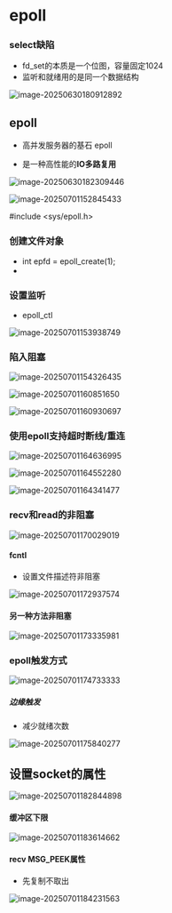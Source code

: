 # epoll

### select缺陷

- fd_set的本质是一个位图，容量固定1024
- 监听和就绪用的是同一个数据结构



![image-20250630180912892](C:\Users\LIYUFENG\AppData\Roaming\Typora\typora-user-images\image-20250630180912892.png)

## epoll

- 高并发服务器的基石 epoll


- 是一种高性能的**IO多路复用**

![image-20250630182309446](C:\Users\LIYUFENG\AppData\Roaming\Typora\typora-user-images\image-20250630182309446.png)

![image-20250701152845433](C:\Users\LIYUFENG\AppData\Roaming\Typora\typora-user-images\image-20250701152845433.png)

#include <sys/epoll.h>

### 创建文件对象

- int epfd = epoll_create(1);
- 

### 设置监听

- epoll_ctl

![image-20250701153938749](C:\Users\LIYUFENG\AppData\Roaming\Typora\typora-user-images\image-20250701153938749.png)

### 陷入阻塞

![image-20250701154326435](C:\Users\LIYUFENG\AppData\Roaming\Typora\typora-user-images\image-20250701154326435.png)

![image-20250701160851650](C:\Users\LIYUFENG\AppData\Roaming\Typora\typora-user-images\image-20250701160851650.png)

![image-20250701160930697](C:\Users\LIYUFENG\AppData\Roaming\Typora\typora-user-images\image-20250701160930697.png)

### 使用epoll支持超时断线/重连



![image-20250701164636995](C:\Users\LIYUFENG\AppData\Roaming\Typora\typora-user-images\image-20250701164636995.png)

![image-20250701164552280](C:\Users\LIYUFENG\AppData\Roaming\Typora\typora-user-images\image-20250701164552280.png)

![image-20250701164341477](C:\Users\LIYUFENG\AppData\Roaming\Typora\typora-user-images\image-20250701164341477.png)

### recv和read的非阻塞

![image-20250701170029019](C:\Users\LIYUFENG\AppData\Roaming\Typora\typora-user-images\image-20250701170029019.png)

#### fcntl

- 设置文件描述符非阻塞

![image-20250701172937574](C:\Users\LIYUFENG\AppData\Roaming\Typora\typora-user-images\image-20250701172937574.png)

#### 另一种方法非阻塞

![image-20250701173335981](C:\Users\LIYUFENG\AppData\Roaming\Typora\typora-user-images\image-20250701173335981.png)



### epoll触发方式

![image-20250701174733333](C:\Users\LIYUFENG\AppData\Roaming\Typora\typora-user-images\image-20250701174733333.png)

##### 边缘触发

- 减少就绪次数

![image-20250701175840277](C:\Users\LIYUFENG\AppData\Roaming\Typora\typora-user-images\image-20250701175840277.png)



## 设置socket的属性

![image-20250701182844898](C:\Users\LIYUFENG\AppData\Roaming\Typora\typora-user-images\image-20250701182844898.png)



#### 缓冲区下限

![image-20250701183614662](C:\Users\LIYUFENG\AppData\Roaming\Typora\typora-user-images\image-20250701183614662.png)

#### recv MSG_PEEK属性

- 先复制不取出

![image-20250701184231563](C:\Users\LIYUFENG\AppData\Roaming\Typora\typora-user-images\image-20250701184231563.png)